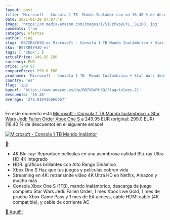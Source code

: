```yaml
---
layout: post
title: 'Microsoft - Consola 1 TB  Mando Inalámbr con un 16.40 % de descuento'
date: 2021-01-28 07:07:48
image: 'https://m.media-amazon.com/images/I/51CzPwpyLYL._SL200_.jpg'
comments: true
category: ofertas
author: ring
slug: 'B07XB4YH3Q-es Microsoft - Consola 1 TB Mando Inalámbrico + Star Wars...'
sku: 'B07XB4YH3Q-es'
tags: [ 'xbox', ]
actualPrice: 249.95 EUR
currency: EUR
price: 249.95
comparePrice: 299.0 EUR
prodname: 'Microsoft - Consola 1 TB  Mando Inalámbrico + Star Wars Jedi: Fallen Order  Xbox One S '
country: 'es'
flag: '🇪🇸'
buyurl: 'https://www.amazon.es/dp/B07XB4YH3Q/?tag=tolees-21'
descuento: '16.40'
average: '279.010416666667'
---
```


En este momento está [Microsoft - Consola 1 TB  Mando Inalámbrico + Star Wars Jedi: Fallen Order  Xbox One S ](https://www.amazon.es/dp/B07XB4YH3Q/?tag=tolees-21) a 249.95 EUR (original: 299.0 EUR) (16.40 %  de descuento) en el siguiente enlace!

[![Microsoft - Consola 1 TB  Mando Inalámbr](https://m.media-amazon.com/images/I/51CzPwpyLYL._SL200_.jpg)](https://www.amazon.es/dp/B07XB4YH3Q/?tag=tolees-21)

🔎:

- 4K Blu-ray: Reproduce películas en una asombrosa calidad Blu-ray Ultra HD 4K integrado
- HDR: gráficos brillantes con Alto Rango Dinámico
- Xbox One S Haz que tus juegos y películas cobren vida
- Streaming en 4K: retransmite vídeo 4K Ultra HD en Netflix, Amazon y mucho más
- Consola Xbox One S (1TB), mando inalámbrico, descarga de juego completo Star Wars Jedi: Fallen Order, 1 mes Xbox Live Gold, 1 mes de prueba Xbox Game Pass y 1 mes de EA access, cable HDMI cable (4K compatible), y cable de corriente AC

[🛒 Aquí!!!](https://www.amazon.es/dp/B07XB4YH3Q/?tag=tolees-21)
